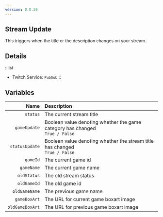 ```yaml
---
version: 0.0.30
---
```


## Stream Update
This triggers when the title or the description changes on your stream. 

## Details
::list
- Twitch Service: `PubSub`
::

## Variables
Name | Description
----:|:------------
`status` | The current stream title
`gameUpdate` | Boolean value denoting whether the game category has changed <br> `True / False`
`statusUpdate` | Boolean value denoting whether the stream title has changed <br> `True / False`
`gameId` | The current game id
`gameName` | The current game name
`oldStatus` | The old stream status
`oldGameId` | The old game id
`oldGameName` | The previous game name
`gameBoxArt` | The URL for current game boxart image
`oldGameBoxArt` | The URL for previous game boxart image